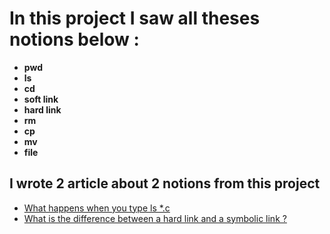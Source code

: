# In this project I saw all theses notions below : 
* **pwd**
* **ls** 
* **cd**
* **soft link**
* **hard link**
* **rm**
* **cp** 
* **mv** 
* **file**

## I wrote 2 article about 2 notions from this project
* [What happens when you type ls *.c](https://medium.com/@2533/what-happens-when-you-type-ls-c-e9dc960c6160)
* [What is the difference between a hard link and a symbolic link ?](https://medium.com/@2533/what-is-the-difference-between-a-hard-link-and-a-symbolic-link-5140b83cb0c4)
				
